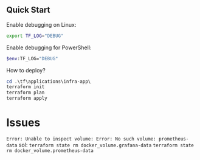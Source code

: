 ## Quick Start ##

Enable debugging on Linux:
``` sh
export TF_LOG="DEBUG"
```

Enable debugging for PowerShell:
``` sh
$env:TF_LOG="DEBUG"
```

How to deploy?
``` powershell
cd .\tf\applications\infra-app\
terraform init
terraform plan
terraform apply
```

# Issues
`Error: Unable to inspect volume: Error: No such volume: prometheus-data`
sol: `terraform state rm docker_volume.grafana-data` `terraform state rm docker_volume.prometheus-data`
